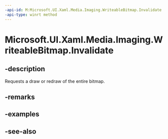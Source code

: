 ```yaml
---
-api-id: M:Microsoft.UI.Xaml.Media.Imaging.WriteableBitmap.Invalidate
-api-type: winrt method
---
```


<!-- Method syntax
public void Invalidate()
-->

# Microsoft.UI.Xaml.Media.Imaging.WriteableBitmap.Invalidate

## -description
Requests a draw or redraw of the entire bitmap.

## -remarks

## -examples

## -see-also
